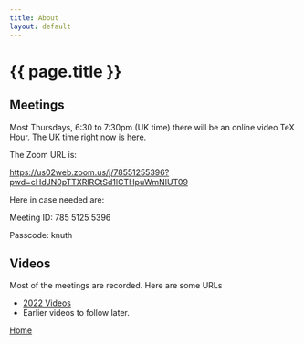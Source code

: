 ```yaml
---
title: About
layout: default
---
```


# {{ page.title }}

## Meetings

Most Thursdays, 6:30 to 7:30pm (UK time) there will be an
online video TeX Hour. The UK time right now [is
here](https://time.is/UK).

The Zoom URL is:

<https://us02web.zoom.us/j/78551255396?pwd=cHdJN0pTTXRlRCtSd1lCTHpuWmNIUT09>

Here in case needed are:

Meeting ID: 785 5125 5396

Passcode: knuth


## Videos

Most of the meetings are recorded. Here are some URLs

* [2022 Videos](https://www.youtube.com/playlist?list=PLw1FZfIX1w7hMtao93q9imCCYc4aoXahy)
* Earlier videos to follow later.



[Home](/)
